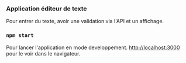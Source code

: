 ### Application éditeur de texte

Pour entrer du texte, avoir une validation via l'API et un affichage.

### `npm start`


Pour lancer l'application en mode developpement.
[http://localhost:3000](http://localhost:3000) pour le voir dans le navigateur.
